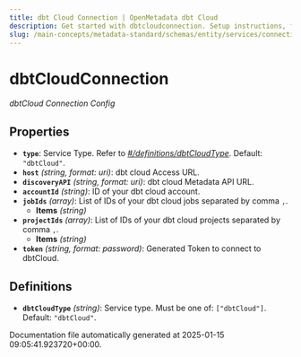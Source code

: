 ```yaml
---
title: dbt Cloud Connection | OpenMetadata dbt Cloud
description: Get started with dbtcloudconnection. Setup instructions, features, and configuration details inside.
slug: /main-concepts/metadata-standard/schemas/entity/services/connections/pipeline/dbtcloudconnection
---
```


# dbtCloudConnection

*dbtCloud Connection Config*

## Properties

- **`type`**: Service Type. Refer to *[#/definitions/dbtCloudType](#definitions/dbtCloudType)*. Default: `"dbtCloud"`.
- **`host`** *(string, format: uri)*: dbt cloud Access URL.
- **`discoveryAPI`** *(string, format: uri)*: dbt cloud Metadata API URL.
- **`accountId`** *(string)*: ID of your dbt cloud account.
- **`jobIds`** *(array)*: List of IDs of your dbt cloud jobs separated by comma `,`.
  - **Items** *(string)*
- **`projectIds`** *(array)*: List of IDs of your dbt cloud projects separated by comma `,`.
  - **Items** *(string)*
- **`token`** *(string, format: password)*: Generated Token to connect to dbtCloud.
## Definitions

- **`dbtCloudType`** *(string)*: Service type. Must be one of: `["dbtCloud"]`. Default: `"dbtCloud"`.


Documentation file automatically generated at 2025-01-15 09:05:41.923720+00:00.
